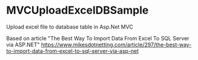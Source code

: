 # MVCUploadExcelDBSample
Upload excel file to database table in Asp.Net MVC

Based on article "The Best Way To Import Data From Excel To SQL Server via ASP.NET" 
https://www.mikesdotnetting.com/article/297/the-best-way-to-import-data-from-excel-to-sql-server-via-asp-net


